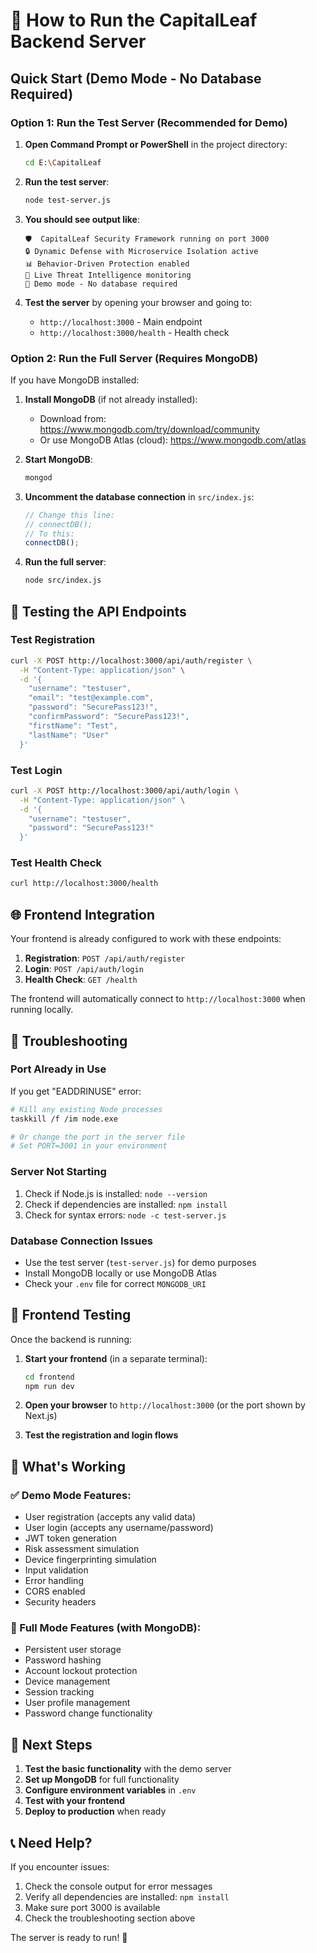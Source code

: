 # 🚀 How to Run the CapitalLeaf Backend Server

## Quick Start (Demo Mode - No Database Required)

### Option 1: Run the Test Server (Recommended for Demo)

1. **Open Command Prompt or PowerShell** in the project directory:
   ```bash
   cd E:\CapitalLeaf
   ```

2. **Run the test server**:
   ```bash
   node test-server.js
   ```

3. **You should see output like**:
   ```
   🛡️  CapitalLeaf Security Framework running on port 3000
   🔒 Dynamic Defense with Microservice Isolation active
   📊 Behavior-Driven Protection enabled
   🎯 Live Threat Intelligence monitoring
   🚀 Demo mode - No database required
   ```

4. **Test the server** by opening your browser and going to:
   - `http://localhost:3000` - Main endpoint
   - `http://localhost:3000/health` - Health check

### Option 2: Run the Full Server (Requires MongoDB)

If you have MongoDB installed:

1. **Install MongoDB** (if not already installed):
   - Download from: https://www.mongodb.com/try/download/community
   - Or use MongoDB Atlas (cloud): https://www.mongodb.com/atlas

2. **Start MongoDB**:
   ```bash
   mongod
   ```

3. **Uncomment the database connection** in `src/index.js`:
   ```javascript
   // Change this line:
   // connectDB();
   // To this:
   connectDB();
   ```

4. **Run the full server**:
   ```bash
   node src/index.js
   ```

## 🧪 Testing the API Endpoints

### Test Registration
```bash
curl -X POST http://localhost:3000/api/auth/register \
  -H "Content-Type: application/json" \
  -d '{
    "username": "testuser",
    "email": "test@example.com",
    "password": "SecurePass123!",
    "confirmPassword": "SecurePass123!",
    "firstName": "Test",
    "lastName": "User"
  }'
```

### Test Login
```bash
curl -X POST http://localhost:3000/api/auth/login \
  -H "Content-Type: application/json" \
  -d '{
    "username": "testuser",
    "password": "SecurePass123!"
  }'
```

### Test Health Check
```bash
curl http://localhost:3000/health
```

## 🌐 Frontend Integration

Your frontend is already configured to work with these endpoints:

1. **Registration**: `POST /api/auth/register`
2. **Login**: `POST /api/auth/login`
3. **Health Check**: `GET /health`

The frontend will automatically connect to `http://localhost:3000` when running locally.

## 🔧 Troubleshooting

### Port Already in Use
If you get "EADDRINUSE" error:
```bash
# Kill any existing Node processes
taskkill /f /im node.exe

# Or change the port in the server file
# Set PORT=3001 in your environment
```

### Server Not Starting
1. Check if Node.js is installed: `node --version`
2. Check if dependencies are installed: `npm install`
3. Check for syntax errors: `node -c test-server.js`

### Database Connection Issues
- Use the test server (`test-server.js`) for demo purposes
- Install MongoDB locally or use MongoDB Atlas
- Check your `.env` file for correct `MONGODB_URI`

## 📱 Frontend Testing

Once the backend is running:

1. **Start your frontend** (in a separate terminal):
   ```bash
   cd frontend
   npm run dev
   ```

2. **Open your browser** to `http://localhost:3000` (or the port shown by Next.js)

3. **Test the registration and login flows**

## 🎯 What's Working

### ✅ Demo Mode Features:
- User registration (accepts any valid data)
- User login (accepts any username/password)
- JWT token generation
- Risk assessment simulation
- Device fingerprinting simulation
- Input validation
- Error handling
- CORS enabled
- Security headers

### 🔄 Full Mode Features (with MongoDB):
- Persistent user storage
- Password hashing
- Account lockout protection
- Device management
- Session tracking
- User profile management
- Password change functionality

## 🚀 Next Steps

1. **Test the basic functionality** with the demo server
2. **Set up MongoDB** for full functionality
3. **Configure environment variables** in `.env`
4. **Test with your frontend**
5. **Deploy to production** when ready

## 📞 Need Help?

If you encounter issues:
1. Check the console output for error messages
2. Verify all dependencies are installed: `npm install`
3. Make sure port 3000 is available
4. Check the troubleshooting section above

The server is ready to run! 🎉

